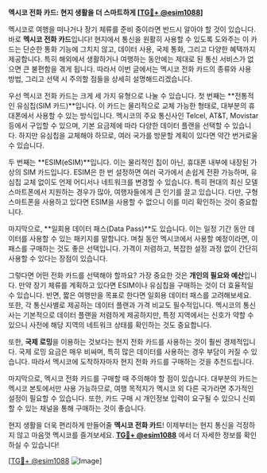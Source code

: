 **멕시코 전화 카드: 현지 생활을 더 스마트하게 [[TG💪+ @esim1088](https://t.me/s/esim1088)]**

멕시코로 여행을 떠나거나 장기 체류를 준비 중이라면 반드시 알아야 할 것이 있습니다. 바로 **멕시코 전화 카드**입니다! 현지에서 통신을 원활히 사용할 수 있도록 도와주는 이 카드는 단순한 통화 기능에 그치지 않고, 데이터 사용, 국제 통화, 그리고 다양한 혜택까지 제공합니다. 특히 해외에서 생활하거나 여행하는 동안에는 제대로 된 통신 서비스가 없으면 큰 불편함을 겪게 됩니다. 따라서 이번 글에서는 멕시코 전화 카드의 종류와 사용 방법, 그리고 선택 시 주의할 점들을 상세히 설명해드리겠습니다.

우선 멕시코 전화 카드는 크게 세 가지 유형으로 나눌 수 있습니다. 첫 번째는 **전통적인 유심칩(SIM 카드)**입니다. 이 카드는 물리적으로 교체 가능한 형태로, 대부분의 휴대폰에서 사용할 수 있는 방식입니다. 멕시코의 주요 통신사인 Telcel, AT&T, Movistar 등에서 구입할 수 있으며, 기본 요금제에 따라 다양한 데이터 플랜을 선택할 수 있습니다. 하지만 유심칩을 교체해야 하므로, 여러 국가를 방문할 계획이 있다면 약간 번거로울 수 있습니다.

두 번째는 **ESIM(eSIM)**입니다. 이는 물리적인 칩이 아닌, 휴대폰 내부에 내장된 가상의 SIM 카드입니다. ESIM은 한 번 설정하면 여러 국가에서 손쉽게 전환 가능하며, 유심칩 교체 없이도 언제 어디서나 네트워크를 변경할 수 있습니다. 특히 현대의 최신 모델 스마트폰에서 지원하는 경우가 많아, 여행자들에게 큰 인기를 끌고 있습니다. 다만, 구형 스마트폰을 사용하고 있다면 ESIM을 사용할 수 없으니 이를 미리 확인하는 것이 중요합니다.

마지막으로, **일회용 데이터 패스(Data Pass)**도 있습니다. 이는 일정 기간 동안 데이터를 사용할 수 있는 패키지를 말합니다. 며칠 동안 멕시코에서 사용할 예정이라면, 이 패스를 구매하는 것도 좋은 선택입니다. 가격이 저렴하고, 복잡한 설정 과정 없이 간단히 사용할 수 있다는 장점이 있습니다.

그렇다면 어떤 전화 카드를 선택해야 할까요? 가장 중요한 것은 **개인의 필요와 예산**입니다. 만약 장기 체류를 계획하고 있다면 ESIM이나 유심칩을 구매하는 것이 더 효율적일 수 있습니다. 반면, 짧은 여행만을 목표로 한다면 일회용 데이터 패스를 고려해보세요. 또한, 각 통신사별로 제공하는 데이터 플랜과 가격 비교도 필수적입니다. 멕시코의 통신사는 기본적으로 데이터 플랜을 저렴하게 제공하지만, 특정 지역에서는 신호가 약할 수 있으니 사전에 해당 지역의 네트워크 상태를 확인하는 것도 중요합니다.

또한, **국제 로밍**을 이용하는 것보다는 현지 전화 카드를 사용하는 것이 훨씬 경제적입니다. 국제 로밍 요금은 매우 비싸며, 특히 많은 데이터를 사용하는 경우 부담이 커질 수 있습니다. 따라서 멕시코에 도착하자마자 현지 전화 카드를 구매하는 것을 추천드립니다.

마지막으로, 멕시코 전화 카드를 구매할 때 주의해야 할 점이 있습니다. 대부분의 카드는 멕시코 본토에서만 사용 가능하므로, 여행 목적지가 멕시코 외 다른 국가라면 추가적인 설정이 필요할 수 있습니다. 또한, 카드 구매 시 개인정보 입력이 요구될 수 있으니 신뢰할 수 있는 채널을 통해 구매하는 것이 좋습니다.

현지 생활을 더욱 편리하게 만들어줄 **멕시코 전화 카드**! 이제부터는 현지 통신을 걱정하지 않고 마음껏 멕시코를 즐겨보세요. **[TG💪+ @esim1088](https://t.me/s/esim1088)** 에서 더 자세한 정보를 확인하실 수 있습니다!

[[TG💪+ @esim1088](https://t.me/s/esim1088) ![Image](https://i.postimg.cc/Y0z9fWf4/image.png)]